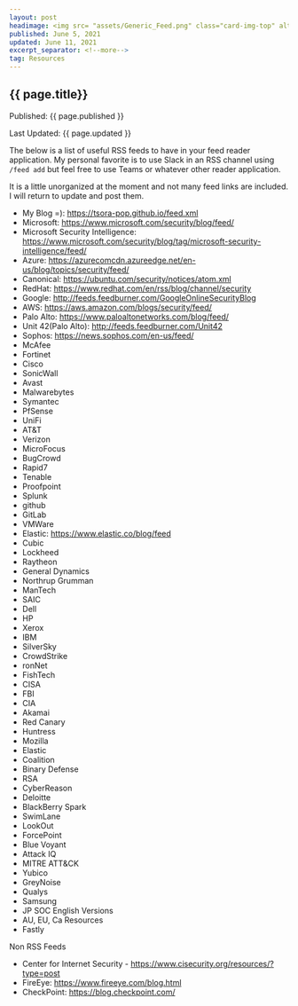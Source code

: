 ```yaml
---
layout: post
headimage: <img src= "assets/Generic_Feed.png" class="card-img-top" alt="Header Image" width="100" height="100">
published: June 5, 2021
updated: June 11, 2021
excerpt_separator: <!--more-->
tag: Resources
---
```

## {{ page.title}}
Published: {{ page.published }}

Last Updated: {{ page.updated }}

The below is a list of useful RSS feeds to have in your feed reader application. My personal favorite is to use Slack in an RSS channel using `/feed add` but feel free to use Teams or whatever other reader application. <!--more-->

It is a little unorganized at the moment and not many feed links are included. I will return to update and post them.

* My Blog =): https://tsora-pop.github.io/feed.xml
* Microsoft: https://www.microsoft.com/security/blog/feed/
* Microsoft Security Intelligence: https://www.microsoft.com/security/blog/tag/microsoft-security-intelligence/feed/
* Azure: https://azurecomcdn.azureedge.net/en-us/blog/topics/security/feed/
* Canonical: https://ubuntu.com/security/notices/atom.xml
* RedHat: https://www.redhat.com/en/rss/blog/channel/security
* Google: http://feeds.feedburner.com/GoogleOnlineSecurityBlog
* AWS: https://aws.amazon.com/blogs/security/feed/
* Palo Alto: https://www.paloaltonetworks.com/blog/feed/
* Unit 42(Palo Alto): http://feeds.feedburner.com/Unit42
* Sophos: https://news.sophos.com/en-us/feed/
* McAfee
* Fortinet
* Cisco
* SonicWall
* Avast
* Malwarebytes
* Symantec
* PfSense
* UniFi
* AT&T
* Verizon
* MicroFocus
* BugCrowd
* Rapid7
* Tenable
* Proofpoint
* Splunk
* github
* GitLab
* VMWare
* Elastic: https://www.elastic.co/blog/feed
* Cubic
* Lockheed
* Raytheon
* General Dynamics
* Northrup Grumman
* ManTech
* SAIC
* Dell
* HP
* Xerox
* IBM
* SilverSky
* CrowdStrike
* ronNet
* FishTech
* CISA
* FBI
* CIA
* Akamai
* Red Canary
* Huntress
* Mozilla
* Elastic
* Coalition
* Binary Defense
* RSA
* CyberReason
* Deloitte
* BlackBerry Spark
* SwimLane
* LookOut
* ForcePoint
* Blue Voyant
* Attack IQ
* MITRE ATT&CK
* Yubico
* GreyNoise
* Qualys
* Samsung
* JP SOC English Versions
* AU, EU, Ca Resources
* Fastly

Non RSS Feeds
* Center for Internet Security - https://www.cisecurity.org/resources/?type=post
* FireEye: https://www.fireeye.com/blog.html
* CheckPoint: https://blog.checkpoint.com/
